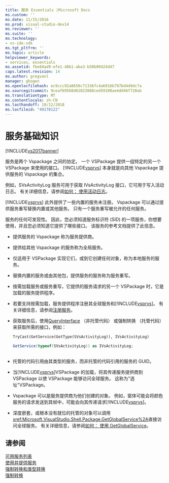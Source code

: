 ```yaml
---
title: 服务 Essentials |Microsoft Docs
ms.custom: ''
ms.date: 11/15/2016
ms.prod: visual-studio-dev14
ms.reviewer: ''
ms.suite: ''
ms.technology:
- vs-ide-sdk
ms.tgt_pltfrm: ''
ms.topic: article
helpviewer_keywords:
- services, essentials
ms.assetid: fbe84ad9-efe1-48b1-aba3-b50b90424d47
caps.latest.revision: 14
ms.author: gregvanl
manager: ghogen
ms.openlocfilehash: ec9ccc92a8650c71336fc4a6916b797bd449dc7a
ms.sourcegitcommit: 9ceaf69568d61023868ced59108ae4dd46f720ab
ms.translationtype: MT
ms.contentlocale: zh-CN
ms.lasthandoff: 10/12/2018
ms.locfileid: "49178122"
---
```

# <a name="service-essentials"></a>服务基础知识
[!INCLUDE[vs2017banner](../../includes/vs2017banner.md)]

服务是两个 Vspackage 之间的协定。 一个 VSPackage 提供一组特定的另一个 VSPackage 来使用的接口。 [!INCLUDE[vsprvs](../../includes/vsprvs-md.md)] 本身就是向其他 Vspackage 提供服务的 Vspackage 的集合。  
  
 例如，SVsActivityLog 服务可用于获取 IVsActivityLog 接口，它可用于写入活动日志。 有关详细信息，请参阅[如何： 使用活动日志](../../extensibility/how-to-use-the-activity-log.md)。  
  
 [!INCLUDE[vsprvs](../../includes/vsprvs-md.md)] 此外提供了一些内置的服务未注册。 Vspackage 可以通过提供服务重写替换内置或其他服务。 只有一个服务重写被允许的任何服务。  
  
 服务的任何可发现性。 因此，您必须知道服务标识符 (SID) 的一项服务，你想要使用，并且您必须知道它提供了哪些接口。 该服务的参考文档提供了此信息。  
  
-   提供服务的 Vspackage 称为服务提供商。  
  
-   提供给其他 Vspackage 的服务称为全局服务。  
  
-   仅适用于 VSPackage 实现它们，或到它创建任何对象，称为本地服务的服务。  
  
-   替换内置的服务或由其他包，提供服务的服务称为服务重写。  
  
-   按需加载服务或服务重写，它提供的服务请求的另一个 VSPackage 时，它是加载的服务提供程序。  
  
-   若要支持按需加载，服务提供程序注册其全球服务和[!INCLUDE[vsprvs](../../includes/vsprvs-md.md)]。 有关详细信息，请参阅[注册服务](../../misc/registering-services.md)。  
  
-   获取服务后，使用[QueryInterface](http://msdn.microsoft.com/library/62fce95e-aafa-4187-b50b-e6611b74c3b3) （非托管代码） 或强制转换 （托管代码） 来获取所需的接口，例如：  
  
    ```vb  
    TryCast(GetService(GetType(SVsActivityLog)), IVsActivityLog)  
    ```  
  
    ```csharp  
    GetService(typeof(SVsActivityLog)) as IVsActivityLog;  
  
    ```  
  
-   托管的代码引用由其类型的服务，而非托管的代码引用的服务的 GUID。  
  
-   当[!INCLUDE[vsprvs](../../includes/vsprvs-md.md)]VSPackage 的加载，将其传递服务提供商到 VSPackage 以使 VSPackage 能够访问全球服务。 这称为"选址"VSPackage。  
  
-   Vspackage 可以是服务提供商为他们创建的对象。 例如，窗体可能会将颜色服务的请求发送到其帧中，可能会向其传递请求[!INCLUDE[vsprvs](../../includes/vsprvs-md.md)]。  
  
-   深度嵌套，或根本没有就位的托管的对象可以调用<xref:Microsoft.VisualStudio.Shell.Package.GetGlobalService%2A>直接访问全球服务。 有关详细信息，请参阅[如何： 使用 GetGlobalService](../../misc/how-to-use-getglobalservice.md)。  
  
## <a name="see-also"></a>请参阅  
 [可用服务列表](../../extensibility/internals/list-of-available-services.md)   
 [使用并提供服务](../../extensibility/using-and-providing-services.md)   
 [强制转换和类型转换](http://msdn.microsoft.com/library/568df58a-d292-4b55-93ba-601578722878)   
 [强制转换](http://msdn.microsoft.com/library/3dbeb06e-2f4b-4693-832d-624bc8ec95de)

